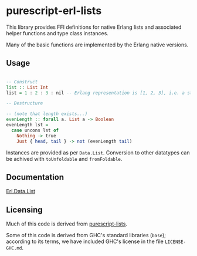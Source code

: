 # purescript-erl-lists

This library provides FFI definitions for native Erlang lists and associated helper functions and type class instances.

Many of the basic functions are implemented by the Erlang native versions.

## Usage

```purescript

-- Construct
list :: List Int
list = 1 : 2 : 3 : nil -- Erlang representation is [1, 2, 3], i.e. a standard list

-- Destructure

-- (note that length exists...)
evenLength :: forall a. List a -> Boolean
evenLength lst =
  case uncons lst of
    Nothing -> true
    Just { head, tail } -> not (evenLength tail)

```
Instances are provided as per `Data.List`. Conversion to other datatypes can be achived with `toUnfoldable` and `fromFoldable`.

## Documentation

[Erl.Data.List](docs/Erl/Data/List.md)

## Licensing

Much of this code is derived from [purescript-lists](https://github.com/purescript/purescript-lists).

Some of this code is derived from GHC's standard libraries (`base`);
according to its terms, we have included GHC's license in the file
`LICENSE-GHC.md`.
